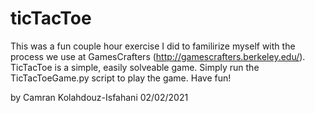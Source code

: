 # ticTacToe

This was a fun couple hour exercise I did to familirize myself with the process we use at GamesCrafters (http://gamescrafters.berkeley.edu/). TicTacToe is a simple, easily solveable game. Simply run the TicTacToeGame.py script to play the game. Have fun!

by Camran Kolahdouz-Isfahani 02/02/2021

